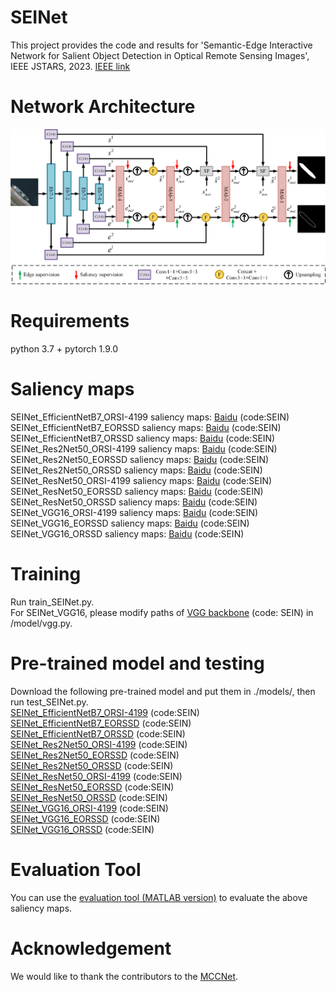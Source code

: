 # SEINet
This project provides the code and results for 'Semantic-Edge Interactive Network for Salient Object Detection in Optical Remote Sensing Images', IEEE JSTARS, 2023.
[IEEE link](https://ieeexplore.ieee.org/document/10192474)
# Network Architecture
![image text](https://github.com/LiangBoCheng/SEINet/blob/main/models/fig1.png)
# Requirements
python 3.7 + pytorch 1.9.0
# Saliency maps
SEINet_EfficientNetB7_ORSI-4199 saliency maps: [Baidu](https://pan.baidu.com/s/1_3I-vXo91Mmd3Qp5FDobPw) (code:SEIN)  
SEINet_EfficientNetB7_EORSSD saliency maps: [Baidu](https://pan.baidu.com/s/1uiUu0TUS1hVXePrTlm9oEA) (code:SEIN)  
SEINet_EfficientNetB7_ORSSD saliency maps: [Baidu](https://pan.baidu.com/s/1PAabKvibGUEHaOgaoTf8Sw) (code:SEIN)  
SEINet_Res2Net50_ORSI-4199 saliency maps: [Baidu](https://pan.baidu.com/s/1ON6iDVAJpp1w6w9YZltGAw) (code:SEIN)  
SEINet_Res2Net50_EORSSD saliency maps: [Baidu](https://pan.baidu.com/s/12VCZsm3eLBw_9a7JTrDJbQ) (code:SEIN)  
SEINet_Res2Net50_ORSSD saliency maps: [Baidu](https://pan.baidu.com/s/1Nn6NpebLVpWLyt2jvXiJYg) (code:SEIN)  
SEINet_ResNet50_ORSI-4199 saliency maps: [Baidu](https://pan.baidu.com/s/1zyY-zeyeLwVIoFaxBKzdMw) (code:SEIN)  
SEINet_ResNet50_EORSSD saliency maps: [Baidu](https://pan.baidu.com/s/1XkoyZv_bqc3l__tvYRdmiA) (code:SEIN)  
SEINet_ResNet50_ORSSD saliency maps: [Baidu](https://pan.baidu.com/s/1GVtjELIvfQEtag-y0em1Qw) (code:SEIN)  
SEINet_VGG16_ORSI-4199 saliency maps: [Baidu](https://pan.baidu.com/s/1YTN2mrnhZaX4Q35GmWVg9g) (code:SEIN)  
SEINet_VGG16_EORSSD saliency maps: [Baidu](https://pan.baidu.com/s/1bbsd4MPbCRsq8wr2D9o-yA) (code:SEIN)  
SEINet_VGG16_ORSSD saliency maps: [Baidu](https://pan.baidu.com/s/115xLxnxZWyWc6Q_mWLflpQ) (code:SEIN)  
# Training
Run train_SEINet.py.  
For SEINet_VGG16, please modify paths of [VGG backbone](https://pan.baidu.com/s/1YBvqCHS-Y1JVIaW_rpSgLw) (code: SEIN) in /model/vgg.py.
# Pre-trained model and testing
Download the following pre-trained model and put them in ./models/, then run test_SEINet.py.  
[SEINet_EfficientNetB7_ORSI-4199](https://pan.baidu.com/s/11yJu1QsrbOFgfdoe8biYfg) (code:SEIN)   
[SEINet_EfficientNetB7_EORSSD](https://pan.baidu.com/s/18ESvcJ4AhiiqfloDv6UWZQ) (code:SEIN)   
[SEINet_EfficientNetB7_ORSSD](https://pan.baidu.com/s/1wXWW7UcblAdwO-NvuDOy6g) (code:SEIN)  
[SEINet_Res2Net50_ORSI-4199](https://pan.baidu.com/s/1LyeS4jh6Hy0SX-EwHgZyKg) (code:SEIN)  
[SEINet_Res2Net50_EORSSD](https://pan.baidu.com/s/1AFwK0avVqucSo61R4C6A8g) (code:SEIN)  
[SEINet_Res2Net50_ORSSD](https://pan.baidu.com/s/1UvPmLsbJolwnNit--iMPxQ) (code:SEIN)  
[SEINet_ResNet50_ORSI-4199](https://pan.baidu.com/s/1Aqo8_tiIfaPLvBT0Kk_tDg) (code:SEIN)  
[SEINet_ResNet50_EORSSD](https://pan.baidu.com/s/1Q5siaO9DkcyMa2Z6l7QejA) (code:SEIN)  
[SEINet_ResNet50_ORSSD](https://pan.baidu.com/s/1-mUwTMBNiwNSaYaHmNWJ3A) (code:SEIN)  
[SEINet_VGG16_ORSI-4199](https://pan.baidu.com/s/1vdIn2-RikWIBfkMoCPM6Cw) (code:SEIN)  
[SEINet_VGG16_EORSSD](https://pan.baidu.com/s/1G3amffaKLa5vv9Y7rda7ow) (code:SEIN)  
[SEINet_VGG16_ORSSD](https://pan.baidu.com/s/1mgZyXTFFmBzNbZt4V7g3Ww) (code:SEIN)  
# Evaluation Tool
You can use the [evaluation tool (MATLAB version)](https://github.com/MathLee/MatlabEvaluationTools) to evaluate the above saliency maps.
# Acknowledgement
We would like to thank the contributors to the [MCCNet](https://github.com/MathLee/MCCNet).
